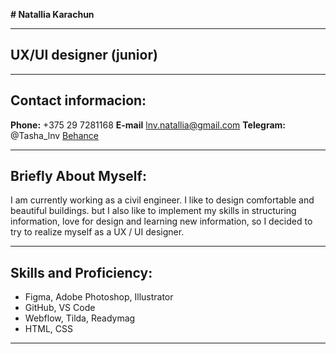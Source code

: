 

**# Natallia Karachun**
****

## **UX/UI designer (junior)**

****

## **Contact informacion:**
**Phone:** +375 29 7281168
**E-mail** lnv.natallia@gmail.com
**Telegram:** @Tasha_lnv
[Behance](https://www.behance.net/067e923c/info)

****

## **Briefly About Myself:**
I am currently working as a civil engineer. I like to design comfortable and beautiful buildings. but I also like to implement my skills in structuring information, love for design and learning new information, so I decided to try to realize myself as a UX / UI designer.

****

## **Skills and Proficiency:**
+ Figma, Adobe Photoshop, Illustrator
+ GitHub, VS Code
+ Webflow, Tilda, Readymag
+ HTML, CSS

****